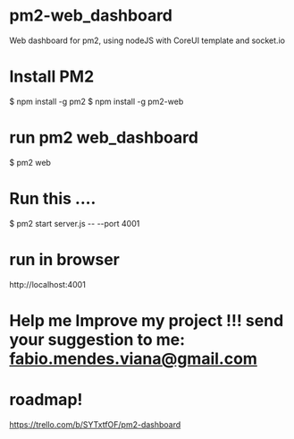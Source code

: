 # pm2-web_dashboard
Web dashboard for pm2, using nodeJS with CoreUI template and socket.io

# Install PM2

$ npm install -g pm2 
$ npm install -g pm2-web

# run pm2 web_dashboard

$ pm2 web

# Run this ....

$ pm2 start server.js -- --port 4001

# run in browser

http://localhost:4001

# Help me Improve my project !!! send your suggestion to me: fabio.mendes.viana@gmail.com
# roadmap!

https://trello.com/b/SYTxtfOF/pm2-dashboard
